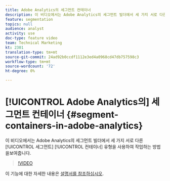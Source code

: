 ```yaml
---
title: Adobe Analytics의 세그먼트 컨테이너
description: 이 비디오에서는 Adobe Analytics의 세그먼트 빌더에서 세 가지 서로 다른 세그먼트 컨테이너 유형으로 작업하는 방법을 보여 줍니다.
feature: segmentation
topics: null
audience: analyst
activity: use
doc-type: feature video
team: Technical Marketing
kt: 2301
translation-type: tm+mt
source-git-commit: 24ad92b0ccdf1112e3ed4a0968cd47db757598c3
workflow-type: tm+mt
source-wordcount: '72'
ht-degree: 0%

---
```



# [!UICONTROL Adobe Analytics의] 세그먼트  컨테이너 {#segment-containers-in-adobe-analytics}

이 비디오에서는 Adobe Analytics의 세그먼트 빌더에서 세 가지 서로 다른 [!UICONTROL 세그먼트]  [!UICONTROL 컨테이너] 유형을 사용하여 작업하는 방법을보여줍니다.

>[!VIDEO](https://video.tv.adobe.com/v/25401/?quality=12)

이 기능에 대한 자세한 내용은 [설명서를 참조하십시오](https://marketing.adobe.com/resources/help/en_US/analytics/segment/index.html?f=seg_build_ui).
